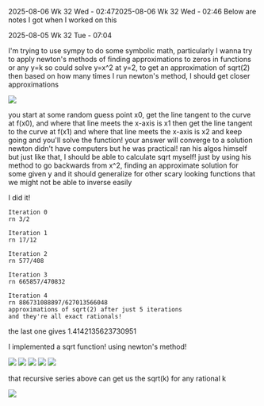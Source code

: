 2025-08-06 Wk 32 Wed - 02:472025-08-06 Wk 32 Wed - 02:46
Below are notes I got when I worked on this


2025-08-05 Wk 32 Tue - 07:04

I'm trying to use sympy to do some symbolic math, particularly I wanna try to apply newton's methods of finding approximations to zeros in functions
or any y=k
so could solve y=x^2 at y=2, to get an approximation of sqrt(2)
then based on how many times I run newton's method, I should get closer approximations

<img src="https://images-ext-1.discordapp.net/external/HZalgLpqZtVvL61RXFQrEaoO53CA1dGRj-hIopaDbXk/https/upload.wikimedia.org/wikipedia/commons/5/5c/Metodo_de_Newton_anime.gif?width=495&height=495" />



you start at some random guess point x0, get the line tangent to the curve at f(x0), and where that line meets the x-axis is x1
then get the line tangent to the curve at f(x1) and where that line meets the x-axis is x2
and keep going
and you'll solve the function!
your answer will converge to a solution
newton didn't have computers but he was practical!
ran his algos himself
but just like that, I should be able to calculate sqrt myself! just by using his method to go backwards from x^2, finding an approximate solution for some given y
and it should generalize for other scary looking functions that we might not be able to inverse easily


I did it!
```
Iteration 0
rn 3/2

Iteration 1
rn 17/12

Iteration 2
rn 577/408

Iteration 3
rn 665857/470832

Iteration 4
rn 886731088897/627013566048
approximations of sqrt(2) after just 5 iterations
and they're all exact rationals!
```

the last one gives 1.4142135623730951

I implemented a sqrt function! using newton's method!

<img src="https://github.com/delta-domain-rnd/delta-trace/blob/main/attachments/Pasted%20image%2020250805070708.png?raw=true" />


<img src="https://github.com/delta-domain-rnd/delta-trace/blob/main/attachments/Pasted%20image%2020250805070713.png?raw=true" />


<img src="https://github.com/delta-domain-rnd/delta-trace/blob/main/attachments/Pasted%20image%2020250805070718.png?raw=true" />


<img src="https://github.com/delta-domain-rnd/delta-trace/blob/main/attachments/Pasted%20image%2020250805070726.png?raw=true" />

<img src="https://github.com/delta-domain-rnd/delta-trace/blob/main/attachments/Pasted%20image%2020250805070731.png?raw=true" />

that recursive series above can get us the sqrt(k) for any rational k

<img src="https://github.com/delta-domain-rnd/delta-trace/blob/main/attachments/Pasted%20image%2020250805070747.png?raw=true" />